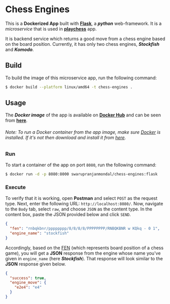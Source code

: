 # Chess Engines

This is a **Dockerized App** built with [**Flask**](https://flask.palletsprojects.com/en/stable/), a **_python_** web-framework. It is a _microservice_ that is used in [**playchess**](https://github.com/swarup-ranjan-mondal/playchess) app.

It is backend service which returns a good move from a chess engine based on the board position. Currently, it has only two chess engines, **_Stockfish_** and **_Komodo_**.

## Build

To build the image of this microservice app, run the following command:

```sh
$ docker build --platform linux/amd64 -t chess-engines .
```

## Usage

The **_Docker image_** of the app is available on [**Docker Hub**](https://hub.docker.com/) and can be seen from [**here**](https://hub.docker.com/r/swarupranjanmondal/chess-engines).

###### Note: To run a _Docker container_ from the app image, make sure [Docker](https://www.docker.com/) is installed. If it's not then download and install it from [here](https://docs.docker.com/get-docker/).

### Run

To start a container of the app on port `8080`, run the following command:

```sh
$ docker run -d -p 8080:8000 swarupranjanmondal/chess-engines:flask
```

### Execute

To verify that it is working, open **Postman** and select `POST` as the request type. Next, enter the following URL: `http://localhost:8080/`.
Now, navigate to the `Body` tab, select `raw`, and choose `JSON` as the content type.
In the content box, paste the JSON provided below and click `SEND`.

```json
{
  "fen": "rnbqkbnr/pppppppp/8/8/8/8/PPPPPPPP/RNBQKBNR w KQkq - 0 1",
  "engine_name": "stockfish"
}
```

Accordingly, based on the [FEN](https://en.wikipedia.org/wiki/Forsyth%E2%80%93Edwards_Notation) (which represents board position of a chess game), you will get a **JSON** response from the engine whose name you've given in `engine_name` (here **_Stockfish_**). That response will look similar to the **JSON** response given below.

```json
{
  "success": true,
  "engine_move": {
    "e2e4": "e4"
  }
}
```